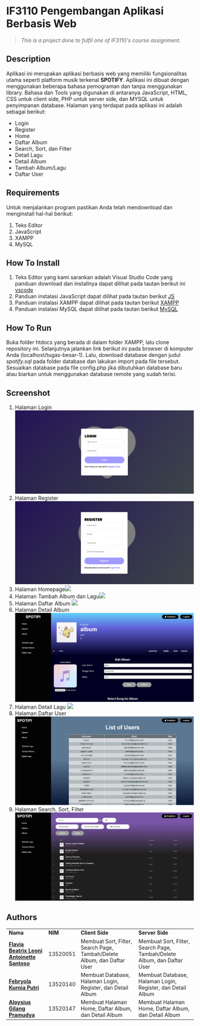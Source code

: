 # IF3110 Pengembangan Aplikasi Berbasis Web

> _This is a project done to fulfil one of IF3110's course assignment._

## Description
   Aplikasi ini merupakan aplikasi berbasis web yang memiliki fungsionalitas utama seperti platform musik terkenal **SPOTIFY**. Aplikasi ini dibuat dengan menggunakan beberapa bahasa pemograman dan tanpa menggunakan library. Bahasa dan Tools yang digunakan di antaranya JavaScript, HTML, CSS untuk client side, PHP untuk server side, dan MYSQL untuk penyimpanan database.
   Halaman yang terdapat pada aplikasi ini adalah sebagai berikut:
   * Login
   * Register
   * Home
   * Daftar Album
   * Search, Sort, dan Filter
   * Detail Lagu
   * Detail Album
   * Tambah Album/Lagu
   * Daftar User

## Requirements
Untuk menjalankan program pastikan Anda telah mendownload dan menginstall hal-hal berikut:
1. Teks Editor
2. JavaScript
3. XAMPP
4. MySQL

## How To Install
1. Teks Editor yang kami sarankan adalah Visual Studio Code yang panduan download dan installnya dapat dilihat pada tautan berikut ini [vscode](https://www.belajarisme.com/tutorial/install-vscode/#:~:text=Sekarang%20mari%20kita%20install%20VSCode%20dengan%20cara%20berikut,Select%20Star%20Menu%20Folder%20klik%20Next.%20More%20items)
2. Panduan instalasi JavaScript dapat dilihat pada tautan berikut [JS](https://www.duniailkom.com/javascript-uncover-panduan-belajar-javascript-untuk-pemula/)
3. Panduan instalasi XAMPP dapat dilihat pada tautan berikut [XAMPP](https://webhostmu.com/cara-install-xampp/#:~:text=Cara%20Install%20XAMPP%20di%20Windows%201%201%29%20Download,8%29%20Tunggu%20proses%20instalasi%20selesai%20...%20More%20items)
4. Panduan instalasi MySQL dapat dilihat pada tautan berikut [MySQL](https://www.duniailkom.com/tutorial-mysql-download-install-dan-setingan-awal-mysql/)
## How To Run
Buka folder htdocs yang berada di dalam folder XAMPP, lalu clone repository ini. Selanjutnya jalankan
link berikut ini pada browser di komputer Anda (localhost/tugas-besar-1). Lalu, download database dengan judul *spotify.sql* pada folder database dan lakukan import pada file tersebut. Sesuaikan database pada file config.php jika dibutuhkan database baru atau biarkan untuk menggunakan database remote yang sudah terisi.

## Screenshot
1. Halaman Login <img src="src/assets/readme/login.png" />
2. Halaman Register <img src="src/assets/readme/register.png" />
3. Halaman Homepage<img src="src/assets/readme/homepage.png" />
4. Halaman Tambah Album dan Lagu<img src="src/assets/readme/tambahAlbum.png" />
5. Halaman Daftar Album <img src="src/assets/readme/daftarAlbum.png" />
6. Halaman Detail Album <img src="src/assets/readme/detailAlbum.jpg" />
7. Halaman Detail Lagu <img src="src/assets/readme/detailLagu.png" />
8. Halaman Daftar User <img src="src/assets/readme/daftarUser.jpg" />
9. Halaman Search, Sort, Filter <img src="src/assets/readme/search.jpg" />

## Authors
<table>
  <tr >
      <td><b>Nama</b></td>
      <td><b>NIM</b></td>
      <td><b>Client Side</b></td>
      <td><b>Server Side</b></td>
    </tr>
    <tr >
      <td><a href="https://gitlab.informatika.org/leoniantoinette"><b>Flavia Beatrix Leoni Antoinette Santoso</b></a></td>
      <td>13520051</td>
      <td>Membuat Sort, Filter, Search Page, Tambah/Delete Album, dan Daftar User</td>
      <td>Membuat Sort, Filter, Search Page, Tambah/Delete Album, dan Daftar User</td>
    </tr>
    <tr>
      <td><a href="https://gitlab.informatika.org/febryola"><b>Febryola Kurnia Putri</b></a></td>
      <td>13520140</td>
      <td>Membuat Database, Halaman Login, Register, dan Detail Album</td>
      <td>Membuat Database, Halaman Login, Register, dan Detail Album</td>
    </tr>
    <tr>
      <td><a href="https://gitlab.informatika.org/Aloysiusgilang"><b>Aloysius Gilang Pramudya</b></a></td>
      <td>13520147</td>
      <td>Membuat Halaman Home, Daftar Album, dan Detail Album</td>
      <td>Membuat Halaman Home, Daftar Album, dan Detail Album</td>
    </tr>
</table>
